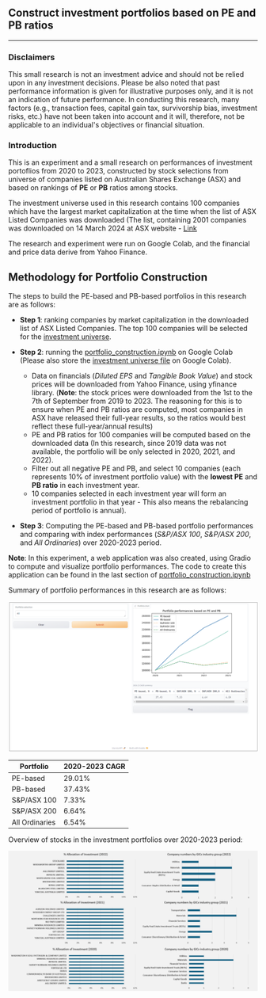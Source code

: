 ## Construct investment portfolios based on PE and PB ratios
---
### Disclaimers
This small research is not an investment advice and should not be relied upon in any investment decisions. Please be also noted that past performance information is given for illustrative purposes only, and it is not an indication of future performance. In conducting this research, many factors (e.g., transaction fees, capital gain tax, survivorship bias, investment risks, etc.)  have not been taken into account and it will, therefore, not be applicable to an individual's objectives or financial situation.

### Introduction
This is an experiment and a small research on performances of investment portoflios from 2020 to 2023, constructed by stock selections from universe of companies listed on Australian Shares Exchange (ASX) and based on rankings of **PE** or **PB** ratios among stocks.

The investment universe used in this research contains 100 companies which have the largest market capitalization at the time when the list of ASX Listed Companies was downloaded (The list, containing 2001 companies was downloaded on 14 March 2024 at ASX website - [Link](https://www.asx.com.au/markets/trade-our-cash-market/directory)

The research and experiment were run on Google Colab, and the financial and price data derive from Yahoo Finance.  

## Methodology for Portfolio Construction
The steps to build the PE-based and PB-based portfolios in this research are as follows:
- **Step 1**: ranking companies by market capitalization in the downloaded list of ASX Listed Companies. The top 100 companies will be selected for the [investment universe](https://github.com/DoThNg/portfolio_construction/blob/main/asx_ticker_universe.xlsx).
- **Step 2**: running the [portfolio_construction.ipynb](https://github.com/DoThNg/portfolio_construction/blob/main/portfolio_construction.ipynb) on Google Colab (Please also store the [investment universe file](https://github.com/DoThNg/portfolio_construction/blob/main/asx_ticker_universe.xlsx) on Google Colab).
    
    - Data on financials (*Diluted EPS* and *Tangible Book Value*) and stock prices will be downloaded from Yahoo Finance, using yfinance library. (**Note**: the stock prices were downloaded from the 1st to the 7th of September from 2019 to 2023. The reasoning for this is to ensure when PE and PB ratios are computed, most companies in ASX have released their full-year results, so the ratios would best reflect these full-year/annual results)  
    - PE and PB ratios for 100 companies will be computed based on the downloaded data (In this research, since 2019 data was not available, the portfolio will be only selected in 2020, 2021, and 2022).
    - Filter out all negative PE and PB, and select 10 companies (each represents 10% of investment portfolio value) with the **lowest PE** and **PB ratio** in each investment year.
    - 10 companies selected in each investment year will form an investment portfolio in that year - This also means the rebalancing period of portfolio is annual).    

- **Step 3**: Computing the PE-based and PB-based portfolio performances and comparing with index performances (*S&P/ASX 100*, *S&P/ASX 200*, and *All Ordinaries*) over 2020-2023 period. 

**Note**: In this experiment, a web application was also created, using Gradio to compute and visualize portfolio performances. The code to create this application can be found in the last section of [portfolio_construction.ipynb](https://github.com/DoThNg/portfolio_construction/blob/main/portfolio_construction.ipynb)

Summary of portfolio performances in this research are as follows:

![Portfolio_performance](https://github.com/DoThNg/portfolio_construction/blob/main/portfolio_performance.png)


| Portfolio       | 2020-2023 CAGR |
| --------------- | -------------  |
| PE-based        |    29.01%      |
| PB-based        |    37.43%      |
| S&P/ASX 100     |    7.33%       |
| S&P/ASX 200     |    6.64%       |
| All Ordinaries  |    6.54%       |

Overview of stocks in the investment portfolios over 2020-2023 period:

![Portfolio_overview](https://github.com/DoThNg/portfolio_construction/blob/main/portfolio_overview.png)
